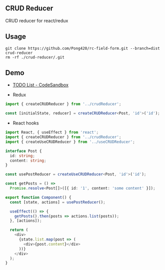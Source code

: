 ## CRUD Reducer

CRUD reducer for react/redux

## Usage

```
git clone https://github.com/Pong420/rc-field-form.git --branch=dist crud-reducer
rm -rf ./crud-reducer/.git
```

## Demo

- [TODO List - CodeSandbox](https://codesandbox.io/s/crud-reducer-todo-11rzj?file=/src/App.tsx)

- Redux

```ts
import { createCRUDReducer } from '../crudReducer';

const [initialState, reducer] = createCRUDReducer<Post, 'id'>('id');
```

- React hooks

```ts
import React, { useEffect } from 'react';
import { createCRUDReducer } from '../crudReducer';
import { createUseCRUDReducer } from '../useCRUDReducer';

interface Post {
  id: string;
  content: string;
}

const usePostReducer = createUseCRUDReducer<Post, 'id'>('id');

const getPosts = () =>
  Promise.resolve<Post[]>([{ id: '1', content: 'some content' }]);

export function Component() {
  const [state, actions] = usePostReducer();

  useEffect(() => {
    getPosts().then(posts => actions.list(posts));
  }, [actions]);

  return (
    <div>
      {state.list.map(post => (
        <div>{post.content}</div>
      ))}
    </div>
  );
}
```

